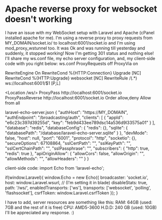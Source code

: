 
# Apache reverse proxy for websocket doesn't working

I have an issue with my WebSocket setup with Laravel and Apache (cPanel installed apache for me).
I'm using a reverse proxy to proxy requests from MY_DOMAIN/socket.io/ to localhost:6001/socket.io and I'm using mod_proxy_wstunnel too.
It was Ok and was running till yesterday and suddenly, it stopped working! Now I'm getting 301 status and nothing else!
I'll share my ws.conf file, my echo server configuration, and, my client-side code with you right below:
ws.conf
ProxyRequests off
ProxyVia on

RewriteEngine On
RewriteCond %{HTTP:Connection} Upgrade [NC]
RewriteCond %{HTTP:Upgrade} websocket [NC]
RewriteRule /(.*)       ws://localhost:6001/$1  [P,L]

<Location /ws/>
  ProxyPass               http://localhost:6001/socket.io
  ProxyPassReverse        http://localhost:6001/socket.io
  Order allow,deny
  Allow from all
</Location>

laravel-echo-server.json
{
        "authHost": "https://MY_DOMAIN",
        "authEndpoint": "/broadcasting/auth",
        "clients": [
                {
                        "appId": "e6c23c397d39255d",
                        "key": "feb9d433ee789dsc14a536d9l33575a01"
                }
        ],
        "database": "redis",
        "databaseConfig": {
                "redis": {},
                "sqlite": {
                        "databasePath": "/database/laravel-echo-server.sqlite"
                }
        },
        "devMode": false,
        "host": null,
        "port": "6001",
        "protocol": "http",
        "socketio": {},
        "secureOptions": 67108864,
        "sslCertPath": "",
        "sslKeyPath": "",
        "sslCertChainPath": "",
        "sslPassphrase": "",
        "subscribers": {
                "http": true,
                "redis": true
        },
        "apiOriginAllow": {
                "allowCors": false,
                "allowOrigin": "",
                "allowMethods": "",
                "allowHeaders": ""
        }
}

client-side code:
import Echo from 'laravel-echo';

if(window.Laravel){
    window.Echo = new Echo({
        broadcaster: 'socket.io',
        host: window.Laravel.wsurl, // (I'm setting it in blade)
        disableStats: true,
        path: '/ws/',
        enabledTransports: ['ws'],
        transports: ['websocket', 'polling', 'flashsocket'],
        csrfToken: window.Laravel.csrfToken
   });
}

I have to add, server resources are something like this:
RAM: 64GB (used: 7GB and the rest of it is free)
CPU: AMD5-3600
H.D.D: 240 GB (used: 10GB)
I'll be appreciated any response. :)

        